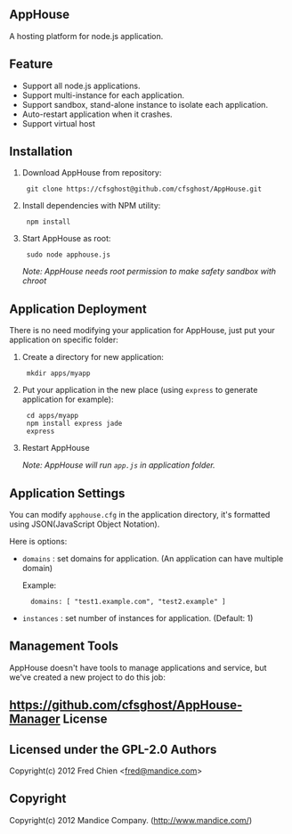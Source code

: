 AppHouse
---
A hosting platform for node.js application.

Feature
-
* Support all node.js applications.
* Support multi-instance for each application.
* Support sandbox, stand-alone instance to isolate each application.
* Auto-restart application when it crashes.
* Support virtual host

Installation
-
1. Download AppHouse from repository:

        git clone https://cfsghost@github.com/cfsghost/AppHouse.git

2. Install dependencies with NPM utility:

        npm install

3. Start AppHouse as root:

        sudo node apphouse.js

    *Note: AppHouse needs root permission to make safety sandbox with chroot*

Application Deployment
-
There is no need modifying your application for AppHouse, just put your application on specific folder:

1. Create a directory for new application:

        mkdir apps/myapp

2. Put your application in the new place (using `express` to generate application for example):

        cd apps/myapp
        npm install express jade
        express

3. Restart AppHouse

    *Note: AppHouse will run `app.js` in application folder.*

Application Settings
-
You can modify `apphouse.cfg` in the application directory, it's formatted using JSON(JavaScript Object Notation).

Here is options:

* `domains` : set domains for application. (An application can have multiple domain)

    Example:
    
        domains: [ "test1.example.com", "test2.example" ]

* `instances` : set number of instances for application. (Default: 1)

Management Tools
-
AppHouse doesn't have tools to manage applications and service, but we've created a new project to do this job:

https://github.com/cfsghost/AppHouse-Manager
License
-
Licensed under the GPL-2.0
Authors
-
Copyright(c) 2012 Fred Chien <<fred@mandice.com>>

Copyright
-
Copyright(c) 2012 Mandice Company. (http://www.mandice.com/)